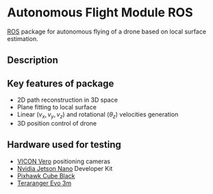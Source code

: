 # Autonomous Flight Module ROS
[ROS](http://www.ros.org/) package for autonomous flying of a drone based on local surface estimation.

## Description

## Key features of package
- 2D path reconstruction in 3D space
- Plane fitting to local surface
- Linear $(v_x,v_y,v_z)$ and rotational $(\theta_z)$ velocities generation
- 3D position control of drone

## Hardware used for testing
- [VICON Vero](https://www.vicon.com/hardware/cameras/vero/) positioning cameras
- [Nvidia Jetson Nano](https://developer.nvidia.com/embedded/learn/get-started-jetson-nano-devkit) Developer Kit
- [Pixhawk Cube Black](https://ardupilot.org/copter/docs/common-thecube-overview.html)
- [Teraranger Evo 3m](https://www.terabee.com/shop/lidar-tof-range-finders/teraranger-evo-3m/)
